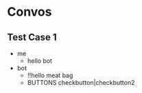 # Convos
## Test Case 1
- me
  - hello bot
- bot
  - !!hello meat bag
  - BUTTONS checkbutton|checkbutton2
